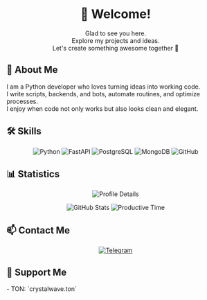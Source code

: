 <h1 align="center">👋 Welcome!</h1>
<p align="center">
  Glad to see you here.<br>
  Explore my projects and ideas.<br>
  Let's create something awesome together 🚀
</p>

<h2>🐍 About Me</h2>
<p>
  I am a Python developer who loves turning ideas into working code.<br>
  I write scripts, backends, and bots, automate routines, and optimize processes.<br>
  I enjoy when code not only works but also looks clean and elegant.
</p>

<h2>🛠 Skills</h2>
<p align="center">
  <img src="https://img.shields.io/badge/Python-3776AB?style=for-the-badge&logo=python&logoColor=white" alt="Python" />
  <img src="https://img.shields.io/badge/FastAPI-009688?style=for-the-badge&logo=fastapi&logoColor=white" alt="FastAPI" />
  <img src="https://img.shields.io/badge/PostgreSQL-4169E1?style=for-the-badge&logo=postgresql&logoColor=white" alt="PostgreSQL" />
  <img src="https://img.shields.io/badge/MongoDB-4EA94B?style=for-the-badge&logo=mongodb&logoColor=white" alt="MongoDB" />
  <img src="https://img.shields.io/badge/GitHub-181717?style=for-the-badge&logo=github&logoColor=white" alt="GitHub" />
</p>

<h2>📊 Statistics</h2>
<p align="center">
  <img src="https://github-profile-summary-cards.vercel.app/api/cards/profile-details?username=kirillysz&theme=dark" alt="Profile Details" />
</p>
<p align="center">
  <img src="https://github-profile-summary-cards.vercel.app/api/cards/stats?username=kirillysz&theme=dark" alt="GitHub Stats" />
  <img src="https://github-profile-summary-cards.vercel.app/api/cards/productive-time?username=kirillysz&theme=dark&utcOffset=8" alt="Productive Time" />
</p>

<h2>📫 Contact Me</h2>
<p align="center">
  <a href="https://t.me/encryptthis">
    <img src="https://img.shields.io/badge/Telegram-26A5E4?style=for-the-badge&logo=telegram&logoColor=white" alt="Telegram" />
  </a>
</p>

<h2>💖 Support Me</h2>
- TON: `crystalwave.ton`  
</p>
